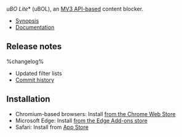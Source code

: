 *uBO Lite** (uBOL), an [MV3 API-based](https://developer.chrome.com/docs/extensions/mv3/intro/) content blocker.

- [Synopsis](https://github.com/uBlockOrigin/uBOL-issues#readme)
- [Documentation](https://github.com/uBlockOrigin/uBOL-home/wiki)

## Release notes

%changelog%
- Updated filter lists
- [Commit history](https://github.com/uBlockOrigin/uBOL-home/commits/uBOLite_%version%)

## Installation

- Chromium-based browsers: Install [from the Chrome Web Store](https://chrome.google.com/webstore/detail/ddkjiahejlhfcafbddmgiahcphecmpfh)
- Microsoft Edge: Install [from the Edge Add-ons store](https://microsoftedge.microsoft.com/addons/detail/ublock-origin-lite/cimighlppcgcoapaliogpjjdehbnofhn)
- Safari: Install from [App Store](https://apps.apple.com/us/app/ublock-origin-lite/id6745342698)
